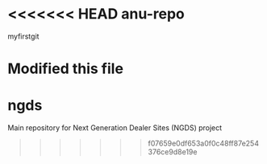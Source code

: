 <<<<<<< HEAD
anu-repo
========

myfirstgit

Modified this file    
=======
ngds
====

Main repository for Next Generation Dealer Sites (NGDS) project
>>>>>>> f07659e0df653a0f0c48ff87e254376ce9d8e19e
